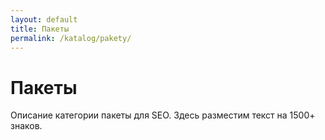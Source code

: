 ```yaml
---
layout: default
title: Пакеты
permalink: /katalog/pakety/
---
```


<h1>Пакеты</h1>
<p>Описание категории пакеты для SEO. Здесь разместим текст на 1500+ знаков.</p>
